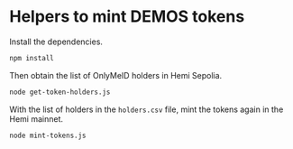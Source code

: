 # Helpers to mint DEMOS tokens

Install the dependencies.

```sh
npm install
```

Then obtain the list of OnlyMeID holders in Hemi Sepolia.

```sh
node get-token-holders.js
```

With the list of holders in the `holders.csv` file, mint the tokens again in the Hemi mainnet.

```sh
node mint-tokens.js
```
